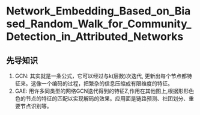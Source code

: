 # Network_Embedding_Based_on_Biased_Random_Walk_for_Community_Detection_in_Attributed_Networks

## 先导知识

1. GCN: 其实就是一条公式，它可以经过与k(层数)次迭代, 更新出每个节点都特征来。这像一个编码的过程，把繁杂的信息压缩成有限维度的特征。
2. GAE: 用许多同类型的网络GCN迭代得到的特征Z,作用在其他图上,根据形形色色的节点的特征的匹配以实现解码的效果。应用面是链路预测、社团划分、重要节点识别等。

